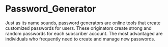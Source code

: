 # Password_Generator
Just as its name sounds, password generators are online tools that create customized passwords for users. These originators create strong and random passwords for each subscriber account. The most advantaged are individuals who frequently need to create and manage new passwords.
